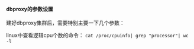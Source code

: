 #### dbproxy的参数设置
建好dbproxy集群后，需要特别主要一下几个参数：


linux中查看逻辑cpu个数的命令：
`cat /proc/cpuinfo| grep "processor"| wc -l`
